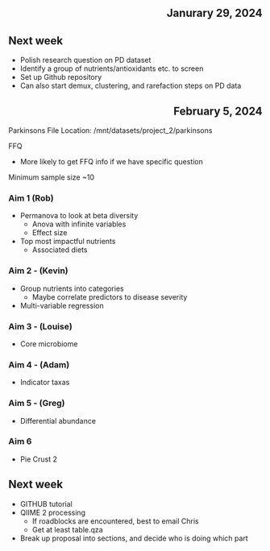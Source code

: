 ## <div align="right"> Janurary 29, 2024 </div>
## Next week
- Polish research question on PD dataset 
- Identify a group of nutrients/antioxidants etc. to screen
- Set up Github repository
- Can also start demux, clustering, and rarefaction steps on PD data


## <div align="right"> February 5, 2024 </div>
Parkinsons File Location:
/mnt/datasets/project_2/parkinsons

FFQ
- More likely to get FFQ info if we have specific question

Minimum sample size ~10

### Aim 1 (Rob)
- Permanova to look at beta diversity
  - Anova with infinite variables
  - Effect size
- Top most impactful nutrients
  - Associated diets
### Aim 2 - (Kevin)
- Group nutrients into categories
  - Maybe correlate predictors to disease severity
- Multi-variable regression
### Aim 3 - (Louise)
- Core microbiome
### Aim 4 - (Adam)
- Indicator taxas
### Aim 5 - (Greg)
- Differential abundance

### Aim 6
- Pie Crust 2

## Next week
- GITHUB tutorial
- QIIME 2 processing
  - If roadblocks are encountered, best to email Chris
  - Get at least table.qza
- Break up proposal into sections, and decide who is doing which part

